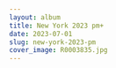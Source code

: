 ```yaml
---
layout: album
title: New York 2023 pm+
date: 2023-07-01
slug: new-york-2023-pm
cover_image: R0003835.jpg
---
```

